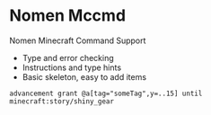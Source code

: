 # Nomen Mccmd

Nomen Minecraft Command Support

- Type and error checking  
- Instructions and type hints  
- Basic skeleton, easy to add items  

```mccmd
advancement grant @a[tag="someTag",y=..15] until minecraft:story/shiny_gear
```
